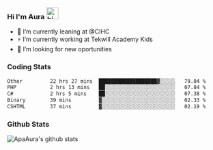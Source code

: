 ### Hi I'm Aura <img src="https://user-images.githubusercontent.com/1303154/88677602-1635ba80-d120-11ea-84d8-d263ba5fc3c0.gif" width="28px" alt="hi">

- 🔭 I’m currently leaning at @CIHC
- ⚡ I’m currently working at Tekwill Academy Kids
- 🤔 I’m looking for new oportunities


### Coding Stats

<!--START_SECTION:waka-->

```txt
Other         22 hrs 27 mins  ███████████████████▓░░░░░   79.04 %
PHP           2 hrs 13 mins   ██░░░░░░░░░░░░░░░░░░░░░░░   07.84 %
C#            2 hrs 5 mins    ██░░░░░░░░░░░░░░░░░░░░░░░   07.38 %
Binary        39 mins         ▓░░░░░░░░░░░░░░░░░░░░░░░░   02.33 %
CSHTML        37 mins         ▓░░░░░░░░░░░░░░░░░░░░░░░░   02.19 %
```

<!--END_SECTION:waka-->

### Github Stats

![ApaAura's github stats](https://github-readme-stats.vercel.app/api?username=ApaAura&count_private=true&theme=tokyonight&hide=contribs,prs)
